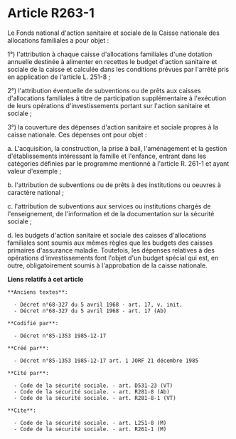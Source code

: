 # Article R263-1

Le Fonds national d'action sanitaire et sociale de la Caisse nationale des allocations familiales a pour objet :

1°) l'attribution à chaque caisse d'allocations familiales d'une dotation annuelle destinée à alimenter en recettes le budget
d'action sanitaire et sociale de la caisse et calculée dans les conditions prévues par l'arrêté pris en application de
l'article L. 251-8 ;

2°) l'attribution éventuelle de subventions ou de prêts aux caisses d'allocations familiales à titre de participation
supplémentaire à l'exécution de leurs opérations d'investissements portant sur l'action sanitaire et sociale ;

3°) la couverture des dépenses d'action sanitaire et sociale propres à la caisse nationale. Ces dépenses ont pour objet :

a. L'acquisition, la construction, la prise à bail, l'aménagement et la gestion d'établissements intéressant la famille et
l'enfance, entrant dans les catégories définies par le programme mentionné à l'article R. 261-1 et ayant valeur d'exemple ;

b. l'attribution de subventions ou de prêts à des institutions ou oeuvres à caractère national ;

c. l'attribution de subventions aux services ou institutions chargés de l'enseignement, de l'information et de la
documentation sur la sécurité sociale ;

d. les budgets d'action sanitaire et sociale des caisses d'allocations familiales sont soumis aux mêmes règles que les
budgets des caisses primaires d'assurance maladie. Toutefois, les dépenses relatives à des opérations d'investissements font
l'objet d'un budget spécial qui est, en outre, obligatoirement soumis à l'approbation de la caisse nationale.

**Liens relatifs à cet article**

	**Anciens textes**:

	  - Décret n°68-327 du 5 avril 1968 - art. 17, v. init.
	  - Décret n°68-327 du 5 avril 1968 - art. 17 (Ab)

	**Codifié par**:

	  - Décret n°85-1353 1985-12-17

	**Créé par**:

	  - Décret n°85-1353 1985-12-17 art. 1 JORF 21 décembre 1985

	**Cité par**:

	  - Code de la sécurité sociale. - art. D531-23 (VT)
	  - Code de la sécurité sociale. - art. R281-8 (Ab)
	  - Code de la sécurité sociale. - art. R281-8-1 (VT)

	**Cite**:

	  - Code de la sécurité sociale. - art. L251-8 (M)
	  - Code de la sécurité sociale. - art. R261-1 (M)
